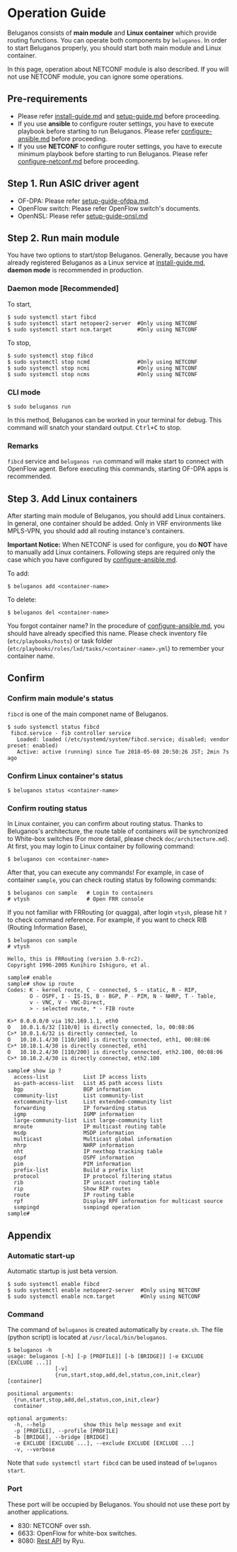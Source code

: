 # Operation Guide

Beluganos consists of **main module** and **Linux container** which provide routing functions. You can operate both components by `beluganos`. In order to start Beluganos properly, you should start both main module and Linux container.

In this page, operation about NETCONF module is also described. If you will not use NETCONF module, you can ignore some operations.

## Pre-requirements
- Please refer [install-guide.md](install-guide.md) and [setup-guide.md](setup-guide.md) before proceeding.
- If you use **ansible** to configure router settings, you have to execute playbook before starting to run Beluganos. Please refer [configure-ansible.md](configure-ansible.md) before proceeding.
- If you use **NETCONF** to configure router settings, you have to execute minimum playbook before starting to run Beluganos. Please refer [configure-netconf.md](configure-netconf.md) before proceeding.

## Step 1. Run ASIC driver agent

- OF-DPA: Please refer [setup-guide-ofdpa.md](setup-guide-ofdpa.md).
- OpenFlow switch: Please refer OpenFlow switch's documents.
- OpenNSL: Please refer [setup-guide-onsl.md](setup-guide-onsl.md)

## Step 2. Run main module

You have two options to start/stop Beluganos. Generally, because you have already registered Beluganos as a Linux service at [install-guide.md](install-guide.md), **daemon mode** is recommended in production.

### Daemon mode [Recommended]

To start,

```
$ sudo systemctl start fibcd
$ sudo systemctl start netopeer2-server  #Only using NETCONF
$ sudo systemctl start ncm.target        #Only using NETCONF
```

To stop,

```
$ sudo systemctl stop fibcd
$ sudo systemctl stop ncmd               #Only using NETCONF
$ sudo systemctl stop ncmi               #Only using NETCONF
$ sudo systemctl stop ncms               #Only using NETCONF
```

### CLI mode

```
$ sudo beluganos run
```

In this method, Beluganos can be worked in your terminal for debug. This command will snatch your standard output. <kbd><kbd>Ctrl</kbd>+<kbd>C</kbd></kbd> to stop.

### Remarks
`fibcd` service and `beluganos run` command will make start to connect with OpenFlow agent. Before executing this commands, starting OF-DPA apps is recommended.

## Step 3. Add Linux containers

After starting main module of Beluganos, you should add Linux containers. In general, one container should be added. Only in VRF environments like MPLS-VPN, you should add all routing instance's containers.

**Important Notice:** When NETCONF is used for configure, you do **NOT** have to manually add Linux containers. Following steps are required only the case which you have configured by [configure-ansible.md](configure-ansible.md).

To add:

```
$ beluganos add <container-name>
```

To delete:

```
$ beluganos del <container-name>
```

You forgot container name? In the procedure of [configure-ansible.md](configure-ansible.md), you should have already specified this name. Please check inventory file (`etc/playbooks/hosts`) or task folder (`etc/playbooks/roles/lxd/tasks/<container-name>.yml`) to remember your container name.

## Confirm

### Confirm main module's status

`fibcd` is one of the main componet name of Beluganos.

```
$ sudo systemctl status fibcd
 fibcd.service - fib controller service
   Loaded: loaded (/etc/systemd/system/fibcd.service; disabled; vendor preset: enabled)
   Active: active (running) since Tue 2018-05-08 20:50:26 JST; 2min 7s ago
```

### Confirm Linux container's status

```
$ beluganos status <container-name>
```

### Confirm routing status

In Linux container, you can confirm about routing status. Thanks to Beluganos's architecture, the route table of containers will be synchronized to White-box switches (For more detail, please check `doc/architecture.md`). At first, you may login to Linux container by following command:

```
$ beluganos con <container-name>
```

After that, you can execute any commands! For example, in case of container `sample`, you can check routing status by following commands:

```
$ beluganos con sample   # Login to containers
# vtysh                  # Open FRR console
```

If you not familiar with FRRouting (or quagga), after login `vtysh`, please hit `?` to check command reference. For example, if you want to check RIB (Routing Information Base),

```
$ beluganos con sample
# vtysh

Hello, this is FRRouting (version 3.0-rc2).
Copyright 1996-2005 Kunihiro Ishiguro, et al.

sample# enable
sample# show ip route
Codes: K - kernel route, C - connected, S - static, R - RIP,
       O - OSPF, I - IS-IS, B - BGP, P - PIM, N - NHRP, T - Table,
       v - VNC, V - VNC-Direct,
       > - selected route, * - FIB route

K>* 0.0.0.0/0 via 192.169.1.1, eth0
O   10.0.1.6/32 [110/0] is directly connected, lo, 00:08:06
C>* 10.0.1.6/32 is directly connected, lo
O   10.10.1.4/30 [110/100] is directly connected, eth1, 00:08:06
C>* 10.10.1.4/30 is directly connected, eth1
O   10.10.2.4/30 [110/200] is directly connected, eth2.100, 00:08:06
C>* 10.10.2.4/30 is directly connected, eth2.100

sample# show ip ?
  access-list           List IP access lists
  as-path-access-list   List AS path access lists
  bgp                   BGP information
  community-list        List community-list
  extcommunity-list     List extended-community list
  forwarding            IP forwarding status
  igmp                  IGMP information
  large-community-list  List large-community list
  mroute                IP multicast routing table
  msdp                  MSDP information
  multicast             Multicast global information
  nhrp                  NHRP information
  nht                   IP nexthop tracking table
  ospf                  OSPF information
  pim                   PIM information
  prefix-list           Build a prefix list
  protocol              IP protocol filtering status
  rib                   IP unicast routing table
  rip                   Show RIP routes
  route                 IP routing table
  rpf                   Display RPF information for multicast source
  ssmpingd              ssmpingd operation
sample#
```

## Appendix

### Automatic start-up

Automatic startup is just beta version.

```
$ sudo systemctl enable fibcd
$ sudo systemctl enable netopeer2-server  #Only using NETCONF
$ sudo systemctl enable ncm.target        #Only using NETCONF
```

### Command
The command of `beluganos` is created automatically by `create.sh`. The file (python script) is located at `/usr/local/bin/beluganos`.

~~~~
$ beluganos -h
usage: beluganos [-h] [-p [PROFILE]] [-b [BRIDGE]] [-e EXCLUDE [EXCLUDE ...]]
               [-v]
               {run,start,stop,add,del,status,con,init,clear} [container]

positional arguments:
  {run,start,stop,add,del,status,con,init,clear}
  container

optional arguments:
  -h, --help            show this help message and exit
  -p [PROFILE], --profile [PROFILE]
  -b [BRIDGE], --bridge [BRIDGE]
  -e EXCLUDE [EXCLUDE ...], --exclude EXCLUDE [EXCLUDE ...]
  -v, --verbose
~~~~

Note that `sudo systemctl start fibcd` can be used instead of `beluganos start`.

### Port
These port will be occupied by Beluganos. You should not use these port by another applications.

* 830: NETCONF over ssh.
* 6633: OpenFlow for white-box switches.
* 8080: [Rest API](https://github.com/osrg/ryu/blob/master/doc/source/app/ofctl_rest.rst) by Ryu.

